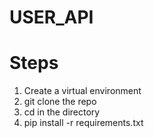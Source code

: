 # USER_API
# Steps
1. Create a virtual environment
2. git clone the repo
3. cd in the directory
4. pip install -r requirements.txt
